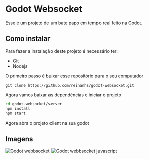# Godot Websocket

Esse é um projeto de um bate papo em tempo real feito na Godot.

## Como instalar

Para fazer a instalação deste projeto é necessário ter:

- Git
- Nodejs

O primeiro passo é baixar esse repositório para o seu computador
```git
git clone https://github.com/reinanhs/godot-websocket.git
```

Agora vamos baixar as dependências e iniciar o projeto
```sh
cd godot-websocket/server
npm install
npm start
```

Agora abra o projeto client na sua godot

## Imagens

![Godot webbsocket](https://i.imgur.com/Z1G6WYu.jpg)
![Godot webbsocket javascript](https://i.imgur.com/Au2PvcA.jpg)